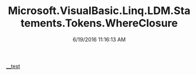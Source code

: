 ﻿---
title: Microsoft.VisualBasic.Linq.LDM.Statements.Tokens.WhereClosure
date: 6/19/2016 11:16:13 AM
---

[__test](T-Microsoft.VisualBasic.Linq.LDM.Statements.Tokens.WhereClosure.__test.html)
